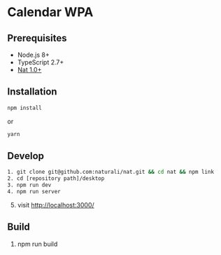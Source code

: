 # Calendar WPA

## Prerequisites
- Node.js 8+
- TypeScript 2.7+
- [Nat 1.0+](git@github.com:naturali/nat.git)

## Installation
```bash
npm install
```
or 
```bash
yarn
```

## Develop
```bash
1. git clone git@github.com:naturali/nat.git && cd nat && npm link
2. cd [repository path]/desktop
3. npm run dev
4. npm run server
```
5. visit [http://localhost:3000/](http://localhost:3000/)

## Build
1. npm run build

